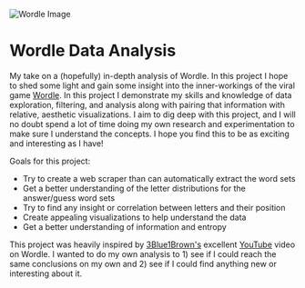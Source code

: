 ![Wordle Image](https://wtop.com/wp-content/uploads/2022/02/wordle-photo.jpg)

# Wordle Data Analysis

My take on a (hopefully) in-depth analysis of Wordle. In this project I hope to shed some light and gain some insight into the inner-workings of the viral game [Wordle](https://www.nytimes.com/games/wordle/index.html). In this project I demonstrate my skills and knowledge of data exploration, filtering, and analysis along with pairing that information with relative, aesthetic visualizations. I aim to dig deep with this project, and I will no doubt spend a lot of time doing my own research and experimentation to make sure I understand the concepts. I hope you find this to be as exciting and interesting as I have!

Goals for this project:
* Try to create a web scraper than can automatically extract the word sets
* Get a better understanding of the letter distributions for the answer/guess word sets
* Try to find any insight or correlation between letters and their position
* Create appealing visualizations to help understand the data
* Get a better understanding of information and entropy

This project was heavily inspired by [3Blue1Brown's](https://www.youtube.com/c/3blue1brown) excellent [YouTube](https://www.youtube.com/watch?v=v68zYyaEmEA&t=1529s) video on Wordle. I wanted to do my own analysis to 1) see if I could reach the same conclusions on my own and 2) see if I could find anything new or interesting about it.
